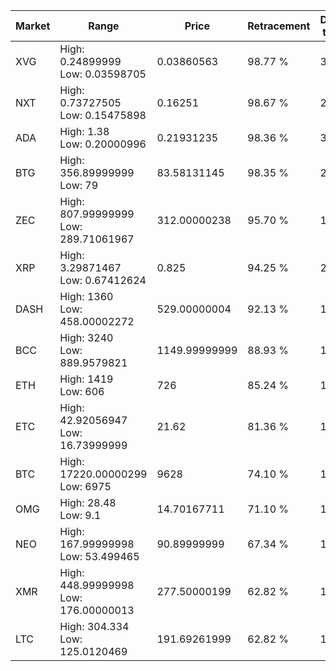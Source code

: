 | Market | Range | Price| Retracement | Doubles to 50% |
| --- | --- | --- | --- | --- |
| XVG | High: 0.24899999<br />Low: 0.03598705 | 0.03860563 | 98.77 % | 3.69 |
| NXT | High: 0.73727505<br />Low: 0.15475898 | 0.16251 | 98.67 % | 2.74 |
| ADA | High: 1.38<br />Low: 0.20000996 | 0.21931235 | 98.36 % | 3.60 |
| BTG | High: 356.89999999<br />Low: 79 | 83.58131145 | 98.35 % | 2.61 |
| ZEC | High: 807.99999999<br />Low: 289.71061967 | 312.00000238 | 95.70 % | 1.76 |
| XRP | High: 3.29871467<br />Low: 0.67412624 | 0.825 | 94.25 % | 2.41 |
| DASH | High: 1360<br />Low: 458.00002272 | 529.00000004 | 92.13 % | 1.72 |
| BCC | High: 3240<br />Low: 889.9579821 | 1149.99999999 | 88.93 % | 1.80 |
| ETH | High: 1419<br />Low: 606 | 726 | 85.24 % | 1.39 |
| ETC | High: 42.92056947<br />Low: 16.73999999 | 21.62 | 81.36 % | 1.38 |
| BTC | High: 17220.00000299<br />Low: 6975 | 9628 | 74.10 % | 1.26 |
| OMG | High: 28.48<br />Low: 9.1 | 14.70167711 | 71.10 % | 1.28 |
| NEO | High: 167.99999998<br />Low: 53.499465 | 90.89999999 | 67.34 % | 1.22 |
| XMR | High: 448.99999998<br />Low: 176.00000013 | 277.50000199 | 62.82 % | 1.13 |
| LTC | High: 304.334<br />Low: 125.0120469 | 191.69261999 | 62.82 % | 1.12 |
